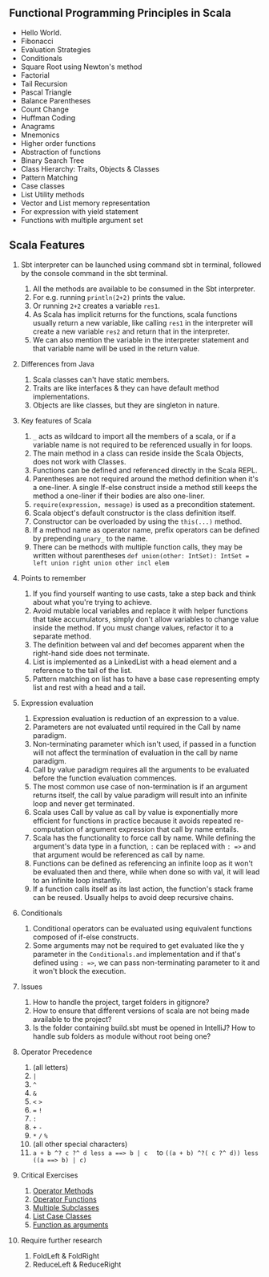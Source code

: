 ## Functional Programming Principles in Scala

- Hello World.
- Fibonacci
- Evaluation Strategies
- Conditionals
- Square Root using Newton's method
- Factorial
- Tail Recursion
- Pascal Triangle
- Balance Parentheses
- Count Change
- Huffman Coding
- Anagrams
- Mnemonics
- Higher order functions
- Abstraction of functions
- Binary Search Tree
- Class Hierarchy: Traits, Objects & Classes
- Pattern Matching
- Case classes
- List Utility methods
- Vector and List memory representation
- For expression with yield statement
- Functions with multiple argument set

## Scala Features

1. Sbt interpreter can be launched using command sbt in terminal, followed by the console command in the sbt terminal.
    1. All the methods are available to be consumed in the Sbt interpreter.
    2. For e.g. running `println(2+2)` prints the value.
    3. Or running `2+2` creates a variable `res1`.
    4. As Scala has implicit returns for the functions, scala functions usually return a new variable, like
       calling `res1` in the interpreter will create a new variable `res2` and return that in the interpreter.
    5. We can also mention the variable in the interpreter statement and that variable name will be used in the return
       value.

2. Differences from Java
    1. Scala classes can't have static members.
    2. Traits are like interfaces & they can have default method implementations.
    3. Objects are like classes, but they are singleton in nature.

3. Key features of Scala
    1. `_` acts as wildcard to import all the members of a scala, or if a variable name is not required to be referenced
       usually in for loops.
    2. The main method in a class can reside inside the Scala Objects, does not work with Classes.
    3. Functions can be defined and referenced directly in the Scala REPL.
    4. Parentheses are not required around the method definition when it's a one-liner. A single If-else construct
       inside a method still keeps the method a one-liner if their bodies are also one-liner.
    5. `require(expression, message)` is used as a precondition statement.
    6. Scala object's default constructor is the class definition itself.
    7. Constructor can be overloaded by using the `this(...)` method.
    8. If a method name as operator name, prefix operators can be defined by prepending `unary_` to the name.
    9. There can be methods with multiple function calls, they may be written without
       parentheses `def union(other: IntSet): IntSet = left union right union other incl elem`

4. Points to remember
    1. If you find yourself wanting to use casts, take a step back and think about what you're trying to achieve.
    2. Avoid mutable local variables and replace it with helper functions that take accumulators, simply don't allow
       variables to change value inside the method. If you must change values, refactor it to a separate method.
    3. The definition between val and def becomes apparent when the right-hand side does not terminate.
    4. List is implemented as a LinkedList with a head element and a reference to the tail of the list.
    5. Pattern matching on list has to have a base case representing empty list and rest with a head and a tail.

5. Expression evaluation
    1. Expression evaluation is reduction of an expression to a value.
    2. Parameters are not evaluated until required in the Call by name paradigm.
    3. Non-terminating parameter which isn't used, if passed in a function will not affect the termination of evaluation
       in the call by name paradigm.
    4. Call by value paradigm requires all the arguments to be evaluated before the function evaluation commences.
    5. The most common use case of non-termination is if an argument returns itself, the call by value paradigm will
       result into an infinite loop and never get terminated.
    5. Scala uses Call by value as call by value is exponentially more efficient for functions in practice because it
       avoids repeated re-computation of argument expression that call by name entails.
    6. Scala has the functionality to force call by name. While defining the argument's data type in a function, `:` can
       be replaced with `: =>` and that argument would be referenced as call by name.
    7. Functions can be defined as referencing an infinite loop as it won't be evaluated then and there, while when done
       so with val, it will lead to an infinite loop instantly.
    8. If a function calls itself as its last action, the function's stack frame can be reused. Usually helps to avoid
       deep recursive chains.

6. Conditionals
    1. Conditional operators can be evaluated using equivalent functions composed of if-else constructs.
    2. Some arguments may not be required to get evaluated like the y parameter in the `Conditionals.and` implementation
       and if that's defined using `: =>`, we can pass non-terminating parameter to it and it won't block the execution.

7. Issues
    1. How to handle the project, target folders in gitignore?
    2. How to ensure that different versions of scala are not being made available to the project?
    3. Is the folder containing build.sbt must be opened in IntelliJ? How to handle sub folders as module without root
       being one?

8. Operator Precedence
    1. (all letters)
    2. `|`
    3. `^`
    4. `&`
    5. `<` `>`
    6. `=` `!`
    7. `:`
    8. `+` `-`
    9. `*` `/` `%`
    10. (all other special characters)
    11. `a + b ^? c ?^ d less a ==> b | c  ` to `((a + b) ^?( c ?^ d)) less ((a ==> b) | c)`
    
10. Critical Exercises
    1. [Operator Methods](src/main/scala/practice/Functions.scala)
    2. [Operator Functions](src/main/scala/practice/HigherOrderFunctions.scala)
    3. [Multiple Subclasses](src/main/scala/practice/Expression.scala)
    4. [List Case Classes](src/main/scala/exercise/objsets/TweetSet.scala)
    5. [Function as arguments](src/main/scala/exercise/patmat/Huffman.scala)
    
11. Require further research
    1. FoldLeft & FoldRight
    2. ReduceLeft & ReduceRight